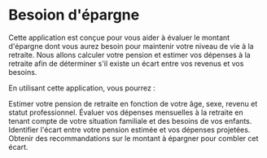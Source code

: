 # Besoion d'épargne
Cette application est conçue pour vous aider à évaluer le montant d'épargne dont vous aurez besoin pour maintenir votre niveau de vie à la retraite. Nous allons calculer votre pension et estimer vos dépenses à la retraite afin de déterminer s'il existe un écart entre vos revenus et vos besoins.

En utilisant cette application, vous pourrez :

Estimer votre pension de retraite en fonction de votre âge, sexe, revenu et statut professionnel.
Évaluer vos dépenses mensuelles à la retraite en tenant compte de votre situation familiale et des besoins de vos enfants.
Identifier l'écart entre votre pension estimée et vos dépenses projetées.
Obtenir des recommandations sur le montant à épargner pour combler cet écart.
